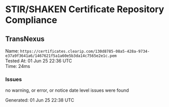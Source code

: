 # STIR/SHAKEN Certificate Repository Compliance

## TransNexus

Name: `https://certificates.clearip.com/130d8785-08a5-428a-9734-e37a9f3641a6/1467621f5a1a60e5b3da14c7565e2e1c.pem`\
Tested At: 01 Jun 25 22:36 UTC\
Time: 24ms

### Issues

no warning, or error, or notice date level issues were found

Generated: 01 Jun 25 22:38 UTC